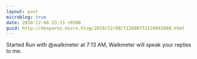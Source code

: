 ```yaml
---
layout: post
microblog: true
date: 2010-12-08 23:13 +0300
guid: http://desparoz.micro.blog/2010/12/08/t12600731139842048.html
---
```

Started Run with @walkmeter at 7:13 AM, Walkmeter will speak your replies to me.
